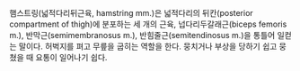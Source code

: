 햄스트링(넓적다리뒤근육, hamstring mm.)은 넓적다리의 뒤칸(posterior compartment of thigh)에 분포하는 세 개의 근육, 넙다리두갈래근(biceps femoris m.), 반막근(semimembranosus m.), 반힘줄근(semitendinosus m.)을 통틀어 일컫는 말이다. 허벅지를 펴고 무릎을 굽히는 역할을 한다. 뭉치거나 부상을 당하기 쉽고 뭉쳤을 때 요통이 일어나기 쉽다.